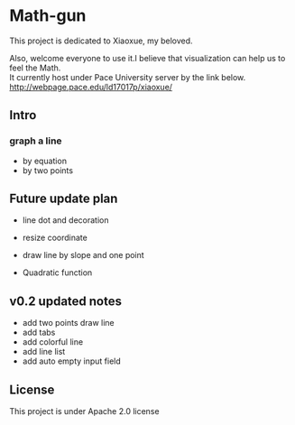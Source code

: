 # Math-gun
This project is dedicated to Xiaoxue, my beloved.

Also, welcome everyone to use it.I believe that visualization can help us to feel the Math.  
It currently host under Pace University server by the link below.  
http://webpage.pace.edu/ld17017p/xiaoxue/


## Intro


### graph a line
* by equation
* by two points

## Future update plan
* line dot and decoration
* resize coordinate
* draw line by slope and one point

* Quadratic function


## v0.2 updated notes
* add two points draw line
* add tabs
* add colorful line
* add line list
* add auto empty input field



## License
This project is under Apache 2.0 license
